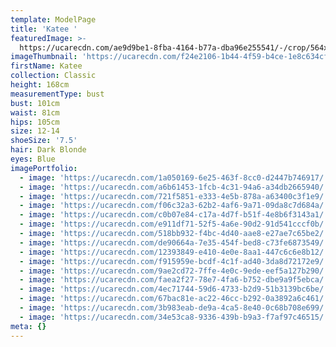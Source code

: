 ```yaml
---
template: ModelPage
title: 'Katee '
featuredImage: >-
  https://ucarecdn.com/ae9d9be1-8fba-4164-b77a-dba96e255541/-/crop/564x372/0,149/-/preview/
imageThumbnail: 'https://ucarecdn.com/f24e2106-1b44-4f59-b4ce-1e8c634cf475/'
firstName: Katee
collection: Classic
height: 168cm
measurementType: bust
bust: 101cm
waist: 81cm
hips: 105cm
size: 12-14
shoeSize: '7.5'
hair: Dark Blonde
eyes: Blue
imagePortfolio:
  - image: 'https://ucarecdn.com/1a050169-6e25-463f-8cc0-d2447b746917/'
  - image: 'https://ucarecdn.com/a6b61453-1fcb-4c31-94a6-a34db2665940/'
  - image: 'https://ucarecdn.com/721f5851-e333-4e5b-878a-a63400c3f1e9/'
  - image: 'https://ucarecdn.com/f06c32a3-62b2-4af6-9a71-09da8c7d684a/'
  - image: 'https://ucarecdn.com/c0b07e84-c17a-4d7f-b51f-4e8b6f3143a1/'
  - image: 'https://ucarecdn.com/e911df71-52f5-4a6e-90d2-91d541cccf0b/'
  - image: 'https://ucarecdn.com/518bb932-f4bc-4d40-aae8-e27ae7c65be2/'
  - image: 'https://ucarecdn.com/de90664a-7e35-454f-bed8-c73fe6873549/'
  - image: 'https://ucarecdn.com/12393849-e410-4e0e-8aa1-447c6c6e8b12/'
  - image: 'https://ucarecdn.com/f915959e-bcdf-4c1f-ad40-3da8d72172e9/'
  - image: 'https://ucarecdn.com/9ae2cd72-7ffe-4e0c-9ede-eef5a127b290/'
  - image: 'https://ucarecdn.com/faea2f27-78e7-4fa6-b752-dbe9a9f5ebca/'
  - image: 'https://ucarecdn.com/4ec71744-59d6-4733-b2d9-51b3139bc6be/'
  - image: 'https://ucarecdn.com/67bac81e-ac22-46cc-b292-0a3892a6c461/'
  - image: 'https://ucarecdn.com/3b983eab-de9a-4ca5-8e40-0c68b708e699/'
  - image: 'https://ucarecdn.com/34e53ca8-9336-439b-b9a3-f7af97c46515/'
meta: {}
---
```


